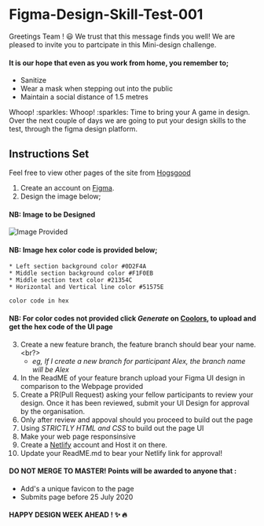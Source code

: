 # Figma-Design-Skill-Test-001
Greetings Team ! :smiley:
We trust that this message finds you well! We are pleased to invite you to partcipate in this Mini-design challenge.</br>

#### It is our hope that even as you work from home, you remember to;
* Sanitize 
* Wear a mask when stepping out into the public
* Maintain a social distance of 1.5 metres <br/>

<p>Whoop! :sparkles: Whoop! :sparkles: Time to bring your A game in design. Over the next couple of days we are going to put your design skills to the test, through the figma design platform. </p>

## Instructions Set

Feel free to view other pages of the site from [Hogsgood](http://cartogram.ca/#!/work/166)<br/>
1. Create an account on [Figma](https://www.figma.com/).
2. Design the image below; <br/>
#### NB: Image to be Designed

![Image Provided](https://github.com/CodeVilla-Organisation/Figma-Design-Skill-Test/blob/master/background.png)

#### NB: Image  hex color code is provided below;

```
* Left section background color #0D2F4A
* Middle section background color #F1F0EB
* Middle section text color #21354C
* Horizontal and Vertical line color #51575E

color code in hex
```
#### NB: For color codes not provided click *Generate* on [Coolors](https://coolors.co//), to upload and get the hex code of the UI page
3. Create a new feature branch, the feature branch should bear your name.<br?> 
    * *eg, If I create a new branch for participant Alex, the branch name will be Alex* 
4. In the ReadME of your feature branch upload your Figma UI design in comparison to the Webpage provided
5. Create a PR(Pull Request) asking your fellow participants to review your design. Once it has been reviewed, submit your UI Design for approval by the organisation.
6. Only after review and appoval should you proceed to build out the page
7. Using *STRICTLY  HTML and CSS* to build out the page UI
8. Make your web page responsinsive
9. Create a [Netlify](https://app.netlify.com/) account and Host it on there.
10. Update your ReadME.md to bear your Netlify link for approval!

#### DO NOT MERGE TO MASTER! Points will be awarded to anyone that :

* Add's a unique favicon to the page
* Submits page before 25 July 2020

#### HAPPY DESIGN WEEK AHEAD ! :sparkles: :fire:



